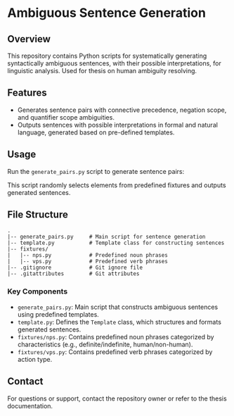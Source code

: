 # Ambiguous Sentence Generation

## Overview

This repository contains Python scripts for systematically generating syntactically ambiguous sentences, with their possible interpretations, for linguistic analysis. Used for thesis on human ambiguity resolving.

## Features

- Generates sentence pairs with connective precedence, negation scope, and quantifier scope ambiguities.
- Outputs sentences with possible interpretations in formal and natural language, generated based on pre-defined templates.

## Usage

Run the `generate_pairs.py` script to generate sentence pairs:

This script randomly selects elements from predefined fixtures and outputs generated sentences.

## File Structure

```
.
|-- generate_pairs.py     # Main script for sentence generation
|-- template.py           # Template class for constructing sentences
|-- fixtures/
|   |-- nps.py            # Predefined noun phrases
|   |-- vps.py            # Predefined verb phrases
|-- .gitignore            # Git ignore file
|-- .gitattributes        # Git attributes
```

### Key Components

- `generate_pairs.py`: Main script that constructs ambiguous sentences using predefined templates.
- `template.py`: Defines the `Template` class, which structures and formats generated sentences.
- `fixtures/nps.py`: Contains predefined noun phrases categorized by characteristics (e.g., definite/indefinite, human/non-human).
- `fixtures/vps.py`: Contains predefined verb phrases categorized by action type.

## Contact

For questions or support, contact the repository owner or refer to the thesis documentation.
